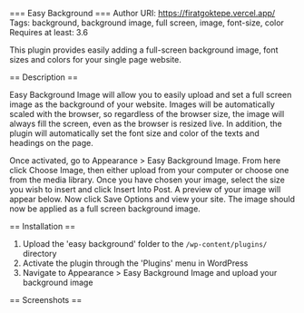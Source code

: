 === Easy Background ===
Author URI: https://firatgoktepe.vercel.app/
Tags: background, background image, full screen, image, font-size, color
Requires at least: 3.6

This plugin provides easily adding a full-screen background image, font sizes and colors for your single page website.

== Description ==

Easy Background Image will allow you to easily upload and set a full screen image as the background of your website. Images will be automatically scaled with the browser, so regardless of the browser size, the image will always fill the screen, even as the browser is resized live. In addition, the plugin will automatically set the font size and color of the texts and headings on the page.

Once activated, go to Appearance > Easy Background Image. From here click Choose Image, then either upload from your computer or choose one from the media library. Once you have chosen your image, select the size you wish to insert and click Insert Into Post. A preview of your image will appear below. Now click Save Options
and view your site. The image should now be applied as a full screen background image. 


== Installation ==

1. Upload the 'easy background' folder to the `/wp-content/plugins/` directory
2. Activate the plugin through the 'Plugins' menu in WordPress
3. Navigate to Appearance > Easy Background Image and upload your background image

== Screenshots ==

